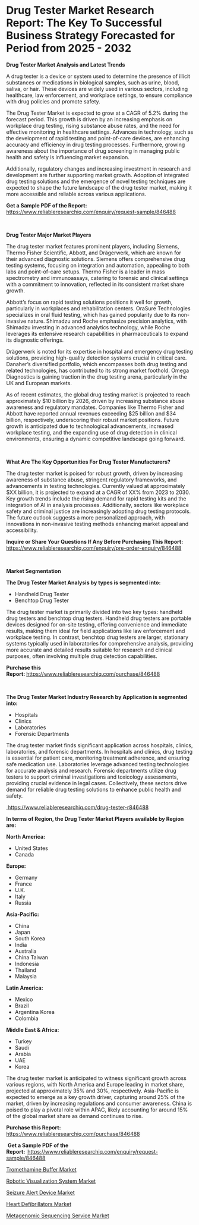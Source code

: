<p><h1>Drug Tester Market Research Report: The Key To Successful Business Strategy Forecasted for Period from 2025 - 2032</h1></p><p><strong>Drug Tester Market Analysis and Latest Trends</strong></p>
<p><p>A drug tester is a device or system used to determine the presence of illicit substances or medications in biological samples, such as urine, blood, saliva, or hair. These devices are widely used in various sectors, including healthcare, law enforcement, and workplace settings, to ensure compliance with drug policies and promote safety.</p><p>The Drug Tester Market is expected to grow at a CAGR of 5.2% during the forecast period. This growth is driven by an increasing emphasis on workplace drug testing, rising substance abuse rates, and the need for effective monitoring in healthcare settings. Advances in technology, such as the development of rapid testing and point-of-care devices, are enhancing accuracy and efficiency in drug testing processes. Furthermore, growing awareness about the importance of drug screening in managing public health and safety is influencing market expansion.</p><p>Additionally, regulatory changes and increasing investment in research and development are further supporting market growth. Adoption of integrated drug testing solutions and the emergence of novel testing techniques are expected to shape the future landscape of the drug tester market, making it more accessible and reliable across various applications.</p></p>
<p><strong>Get a Sample PDF of the Report:&nbsp;</strong> <a href="https://www.reliableresearchiq.com/enquiry/request-sample/846488?utm_campaign=1141&utm_medium=2&utm_source=Github&utm_content=ia&utm_term=03032025&utm_id=drug-tester">https://www.reliableresearchiq.com/enquiry/request-sample/846488</a></p>
<p>&nbsp;</p>
<p><strong>Drug Tester Major Market Players</strong></p>
<p><p>The drug tester market features prominent players, including Siemens, Thermo Fisher Scientific, Abbott, and Drägerwerk, which are known for their advanced diagnostic solutions. Siemens offers comprehensive drug testing systems, focusing on integration and automation, appealing to both labs and point-of-care setups. Thermo Fisher is a leader in mass spectrometry and immunoassays, catering to forensic and clinical settings with a commitment to innovation, reflected in its consistent market share growth.</p><p>Abbott’s focus on rapid testing solutions positions it well for growth, particularly in workplaces and rehabilitation centers. OraSure Technologies specializes in oral fluid testing, which has gained popularity due to its non-invasive nature. Shimadzu and Roche emphasize precision analytics, with Shimadzu investing in advanced analytics technology, while Roche leverages its extensive research capabilities in pharmaceuticals to expand its diagnostic offerings.</p><p>Drägerwerk is noted for its expertise in hospital and emergency drug testing solutions, providing high-quality detection systems crucial in critical care. Danaher’s diversified portfolio, which encompasses both drug testing and related technologies, has contributed to its strong market foothold. Omega Diagnostics is gaining traction in the drug testing arena, particularly in the UK and European markets.</p><p>As of recent estimates, the global drug testing market is projected to reach approximately $10 billion by 2026, driven by increasing substance abuse awareness and regulatory mandates. Companies like Thermo Fisher and Abbott have reported annual revenues exceeding $25 billion and $34 billion, respectively, underscoring their robust market positions. Future growth is anticipated due to technological advancements, increased workplace testing, and the expanding use of drug detection in clinical environments, ensuring a dynamic competitive landscape going forward.</p></p>
<p>&nbsp;</p>
<p><strong>What Are The Key Opportunities For Drug Tester Manufacturers?</strong></p>
<p><p>The drug tester market is poised for robust growth, driven by increasing awareness of substance abuse, stringent regulatory frameworks, and advancements in testing technologies. Currently valued at approximately $XX billion, it is projected to expand at a CAGR of XX% from 2023 to 2030. Key growth trends include the rising demand for rapid testing kits and the integration of AI in analysis processes. Additionally, sectors like workplace safety and criminal justice are increasingly adopting drug testing protocols. The future outlook suggests a more personalized approach, with innovations in non-invasive testing methods enhancing market appeal and accessibility.</p></p>
<p><strong>Inquire or Share Your Questions If Any Before Purchasing This Report:</strong> <a href="https://www.reliableresearchiq.com/enquiry/pre-order-enquiry/846488?utm_campaign=1141&utm_medium=2&utm_source=Github&utm_content=ia&utm_term=03032025&utm_id=drug-tester">https://www.reliableresearchiq.com/enquiry/pre-order-enquiry/846488</a></p>
<p>&nbsp;</p>
<p><strong>Market Segmentation</strong></p>
<p><strong>The Drug Tester Market Analysis by types is segmented into:</strong></p>
<p><ul><li>Handheld Drug Tester</li><li>Benchtop Drug Tester</li></ul></p>
<p><p>The drug tester market is primarily divided into two key types: handheld drug testers and benchtop drug testers. Handheld drug testers are portable devices designed for on-site testing, offering convenience and immediate results, making them ideal for field applications like law enforcement and workplace testing. In contrast, benchtop drug testers are larger, stationary systems typically used in laboratories for comprehensive analysis, providing more accurate and detailed results suitable for research and clinical purposes, often involving multiple drug detection capabilities.</p></p>
<p><strong>Purchase this Report:&nbsp;</strong><a href="https://www.reliableresearchiq.com/purchase/846488?utm_campaign=1141&utm_medium=2&utm_source=Github&utm_content=ia&utm_term=03032025&utm_id=drug-tester">https://www.reliableresearchiq.com/purchase/846488</a></p>
<p>&nbsp;</p>
<p><strong>The Drug Tester Market Industry Research by Application is segmented into:</strong></p>
<p><ul><li>Hospitals</li><li>Clinics</li><li>Laboratories</li><li>Forensic Departments</li></ul></p>
<p><p>The drug tester market finds significant application across hospitals, clinics, laboratories, and forensic departments. In hospitals and clinics, drug testing is essential for patient care, monitoring treatment adherence, and ensuring safe medication use. Laboratories leverage advanced testing technologies for accurate analysis and research. Forensic departments utilize drug testers to support criminal investigations and toxicology assessments, providing crucial evidence in legal cases. Collectively, these sectors drive demand for reliable drug testing solutions to enhance public health and safety.</p></p>
<p><a href="https://www.reliableresearchiq.com/drug-tester-r846488?utm_campaign=1141&utm_medium=2&utm_source=Github&utm_content=ia&utm_term=03032025&utm_id=drug-tester">&nbsp;https://www.reliableresearchiq.com/drug-tester-r846488</a></p>
<p><strong>In terms of Region, the Drug Tester Market Players available by Region are:</strong></p>
<p>
    <p> <strong> North America: </strong>
        <ul>
            <li>United States</li>
            <li>Canada</li>
        </ul>
        </p> 
    <p> <strong> Europe: </strong>
        <ul>
            <li>Germany</li>
            <li>France</li>
            <li>U.K.</li>
            <li>Italy</li>
            <li>Russia</li>
        </ul>
        </p> 
    <p> <strong> Asia-Pacific: </strong>
        <ul>
            <li>China</li>
            <li>Japan</li>
            <li>South Korea</li>
            <li>India</li>
            <li>Australia</li>
            <li>China Taiwan</li>
            <li>Indonesia</li>
            <li>Thailand</li>
            <li>Malaysia</li>
        </ul>
        </p> 
    <p> <strong> Latin America: </strong>
        <ul>
            <li>Mexico</li>
            <li>Brazil</li>
            <li>Argentina Korea</li>
            <li>Colombia</li>
        </ul>
        </p> 
    <p> <strong> Middle East & Africa: </strong>
        <ul>
            <li>Turkey</li>
            <li>Saudi</li>
            <li>Arabia</li>
            <li>UAE</li>
            <li>Korea</li>
        </ul>
    </p>
    </p>
<p><p>The drug tester market is anticipated to witness significant growth across various regions, with North America and Europe leading in market share, projected at approximately 35% and 30%, respectively. Asia-Pacific is expected to emerge as a key growth driver, capturing around 25% of the market, driven by increasing regulations and consumer awareness. China is poised to play a pivotal role within APAC, likely accounting for around 15% of the global market share as demand continues to rise.</p></p>
<p><strong>Purchase this Report: </strong><a href="https://www.reliableresearchiq.com/purchase/846488?utm_campaign=1141&utm_medium=2&utm_source=Github&utm_content=ia&utm_term=03032025&utm_id=drug-tester">https://www.reliableresearchiq.com/purchase/846488</a></p>
<p>&nbsp;<strong>Get a Sample PDF of the Report:&nbsp;&nbsp;</strong><a href="https://www.reliableresearchiq.com/enquiry/request-sample/846488?utm_campaign=1141&utm_medium=2&utm_source=Github&utm_content=ia&utm_term=03032025&utm_id=drug-tester">https://www.reliableresearchiq.com/enquiry/request-sample/846488</a></p>
<p><strong></strong></p>
<p><p><a href="https://github.com/thanenegenqa/Market-Research-Report-List-1/blob/main/tromethamine-buffer-market.md?utm_campaign=1141&utm_medium=2&utm_source=Github&utm_content=ia&utm_term=03032025&utm_id=drug-tester">Tromethamine Buffer Market</a></p><p><a href="https://github.com/cachaskluwe/Market-Research-Report-List-1/blob/main/robotic-visualization-system-market.md?utm_campaign=1141&utm_medium=2&utm_source=Github&utm_content=ia&utm_term=03032025&utm_id=drug-tester">Robotic Visualization System Market</a></p><p><a href="https://github.com/jenevycachat/Market-Research-Report-List-1/blob/main/seizure-alert-device-market.md?utm_campaign=1141&utm_medium=2&utm_source=Github&utm_content=ia&utm_term=03032025&utm_id=drug-tester">Seizure Alert Device Market</a></p><p><a href="https://github.com/mehakmiamid1/Market-Research-Report-List-1/blob/main/heart-defibrillators-market.md?utm_campaign=1141&utm_medium=2&utm_source=Github&utm_content=ia&utm_term=03032025&utm_id=drug-tester">Heart Defibrillators Market</a></p><p><a href="https://github.com/cobinaydin13/Market-Research-Report-List-1/blob/main/metagenomic-sequencing-service-market.md?utm_campaign=1141&utm_medium=2&utm_source=Github&utm_content=ia&utm_term=03032025&utm_id=drug-tester">Metagenomic Sequencing Service Market</a></p></p>